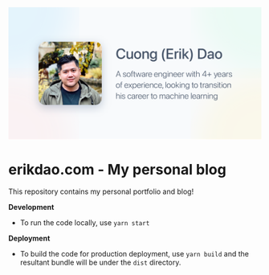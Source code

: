 ![Erik Dao](./src/images/icons/fb_og_about.png)
# erikdao.com - My personal blog

This repository contains my personal portfolio and blog!

**Development**
- To run the code locally, use `yarn start`

**Deployment**
- To build the code for production deployment, use `yarn build` and the resultant bundle will be under the `dist` directory.
